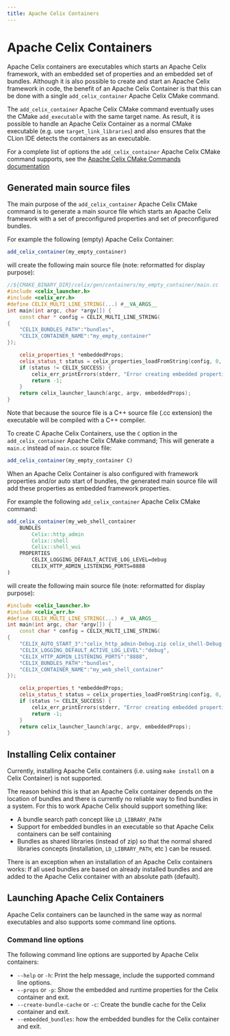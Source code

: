 ```yaml
---
title: Apache Celix Containers
---
```


<!--
Licensed to the Apache Software Foundation (ASF) under one or more
contributor license agreements.  See the NOTICE file distributed with
this work for additional information regarding copyright ownership.
The ASF licenses this file to You under the Apache License, Version 2.0
(the "License"); you may not use this file except in compliance with
the License.  You may obtain a copy of the License at
   
    http://www.apache.org/licenses/LICENSE-2.0

Unless required by applicable law or agreed to in writing, software
distributed under the License is distributed on an "AS IS" BASIS,
WITHOUT WARRANTIES OR CONDITIONS OF ANY KIND, either express or implied.
See the License for the specific language governing permissions and
limitations under the License.
-->

# Apache Celix Containers
Apache Celix containers are executables which starts an Apache Celix framework, with an embedded set of properties
and an embedded set of bundles.
Although it is also possible to create and start an Apache Celix framework in code, the benefit of an Apache Celix 
Container is that this can be done with a single `add_celix_container` Apache Celix CMake command. 

The `add_celix_container` Apache Celix CMake command eventually uses the CMake `add_executable` with the same 
target name.  As result, it is possible to handle an Apache Celix Container as a normal CMake executable 
(e.g. use `target_link_libraries`) and also ensures that the CLion IDE detects the containers as an executable.

For a complete list of options the `add_celix_container` Apache Celix CMake command supports, see the 
[Apache Celix CMake Commands documentation](cmake_commands)

## Generated main source files
The main purpose of the `add_celix_container` Apache Celix CMake command is to generate a main source file 
which starts an Apache Celix framework with a set of preconfigured properties and set of preconfigured bundles.

For example the following (empty) Apache Celix Container:
```CMake
add_celix_container(my_empty_container)
```

will create the following main source file (note: reformatted for display purpose):
```C++
//${CMAKE_BINARY_DIR}/celix/gen/containers/my_empty_container/main.cc
#include <celix_launcher.h>
#include <celix_err.h>
#define CELIX_MULTI_LINE_STRING(...) #__VA_ARGS__
int main(int argc, char *argv[]) {
    const char * config = CELIX_MULTI_LINE_STRING(
{
    "CELIX_BUNDLES_PATH":"bundles",
    "CELIX_CONTAINER_NAME":"my_empty_container"
});

    celix_properties_t *embeddedProps;
    celix_status_t status = celix_properties_loadFromString(config, 0, &embeddedProps);
    if (status != CELIX_SUCCESS) {
        celix_err_printErrors(stderr, "Error creating embedded properties.", NULL);
        return -1;
    }
    return celix_launcher_launch(argc, argv, embeddedProps);
}
```

Note that because the source file is a C++ source file (.cc extension) the executable will be compiled with a C++ 
compiler. 

To create C Apache Celix Containers, use the `C` option in the `add_celix_container` Apache Celix CMake command; 
This will generate a `main.c` instead of `main.cc` source file:

```CMake
add_celix_container(my_empty_container C)
```

When an Apache Celix Container is also configured with framework properties and/or auto start of bundles, the
generated main source file will add these properties as embedded framework properties.

For example the following `add_celix_container` Apache Celix CMake command:
```CMake
add_celix_container(my_web_shell_container
    BUNDLES
        Celix::http_admin
        Celix::shell
        Celix::shell_wui
    PROPERTIES
        CELIX_LOGGING_DEFAULT_ACTIVE_LOG_LEVEL=debug
        CELIX_HTTP_ADMIN_LISTENING_PORTS=8888
)
```

will create the following main source file (note: reformatted for display purpose):
```C++
#include <celix_launcher.h>
#include <celix_err.h>
#define CELIX_MULTI_LINE_STRING(...) #__VA_ARGS__
int main(int argc, char *argv[]) {
    const char * config = CELIX_MULTI_LINE_STRING(
{
    "CELIX_AUTO_START_3":"celix_http_admin-Debug.zip celix_shell-Debug.zip celix_shell_wui-Debug.zip",
    "CELIX_LOGGING_DEFAULT_ACTIVE_LOG_LEVEL":"debug",
    "CELIX_HTTP_ADMIN_LISTENING_PORTS":"8888",
    "CELIX_BUNDLES_PATH":"bundles",
    "CELIX_CONTAINER_NAME":"my_web_shell_container"
});

    celix_properties_t *embeddedProps;
    celix_status_t status = celix_properties_loadFromString(config, 0, &embeddedProps);
    if (status != CELIX_SUCCESS) {
        celix_err_printErrors(stderr, "Error creating embedded properties.", NULL);
        return -1;
    }
    return celix_launcher_launch(argc, argv, embeddedProps);
}
```

## Installing Celix container
Currently, installing Apache Celix containers (i.e. using `make install` on a Celix Container) is not supported. 

The reason behind this is that an Apache Celix container depends on the location of bundles and there is currently no
reliable way to find bundles in a system. For this to work Apache Celix should support something like: 
 - A bundle search path concept like `LD_LIBRARY_PATH` 
 - Support for embedded bundles in an executable so that Apache Celix containers can be self containing
 - Bundles as shared libraries (instead of zip) so that the normal shared libraries concepts
   (installation, `LD_LIBRARY_PATH`, etc ) can be reused.

There is an exception when an installation of an Apache Celix containers works: If all used bundles are based on already
installed bundles and are added to the Apache Celix container with an absolute path (default).

## Launching Apache Celix Containers
Apache Celix containers can be launched in the same way as normal executables and also supports some command line
options.

### Command line options
The following command line options are supported by Apache Celix containers:
 - `--help` or `-h`: Print the help message, include the supported command line options.
 - `--props` or `-p`: Show the embedded and runtime properties for the Celix container and exit.
 - `--create-bundle-cache` or `-c`: Create the bundle cache for the Celix container and exit.
 - `--embedded_bundles`: how the embedded bundles for the Celix container and exit.
